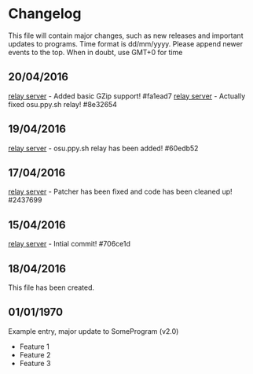 # Changelog
This file will contain major changes, such as new releases and important updates to programs.
Time format is dd/mm/yyyy. Please append newer events to the top. When in doubt, use GMT+0 for time

## 20/04/2016
[relay server](https://github.com/The-Aquila-Network-Community/osu-relay-server) - Added basic GZip support! #fa1ead7
[relay server](https://github.com/The-Aquila-Network-Community/osu-relay-server) - Actually fixed osu.ppy.sh relay! #8e32654

## 19/04/2016
[relay server](https://github.com/The-Aquila-Network-Community/osu-relay-server) - osu.ppy.sh relay has been added! #60edb52

## 17/04/2016
[relay server](https://github.com/The-Aquila-Network-Community/osu-relay-server) - Patcher has been fixed and code has been cleaned up! #2437699

## 15/04/2016
[relay server](https://github.com/The-Aquila-Network-Community/osu-relay-server) - Intial commit! #706ce1d

## 18/04/2016
This file has been created.

## 01/01/1970
Example entry, major update to SomeProgram (v2.0)
* Feature 1
* Feature 2
* Feature 3
